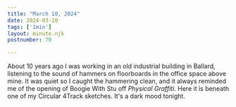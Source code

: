 ```yaml
---
title: "March 10, 2024"
date: 2024-03-10
tags: ['1min']
layout: minute.njk
postnumber: 70

---
```


About 10 years ago I was working in an old industrial building in Ballard, listening to the sound of hammers on floorboards in the office space above mine. It was quiet so I caught the hammering clean, and it always reminded me of the opening of Boogie With Stu off *Physical Graffiti*.  Here it is beneath one of my Circular 4Track sketches. It's a dark mood tonight. 